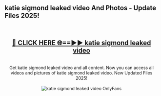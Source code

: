 <h2>katie sigmond leaked video And Photos - Update Files 2025!</h2>
<br>
<div align="center">
<h2><a href="https://top-ai-tools.click/QrbHav" rel="nofollow">🔴 CLICK HERE 🌐==►► katie sigmond leaked video</a></h2>
<br>
Get katie sigmond leaked video and all content. Now you can access all videos and pictures of katie sigmond leaked video. New Updated Files 2025!
<br>
<br>
<a href="https://top-ai-tools.click/QrbHav" rel="nofollow" data-target="animated-image.originalLink"><img src="https://i.ibb.co.com/WyWwxjT/player-gif2.gif" alt="katie sigmond leaked video OnlyFans" style="max-width: 100%; display: inline-block;" data-target="animated-image.originalImage"></a>
</div>
<br>